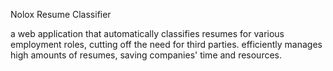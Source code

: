 Nolox Resume Classifier

a web application that automatically classifies resumes for various employment roles, cutting off the need for third parties. efficiently manages high amounts of resumes, saving companies' time and resources.

